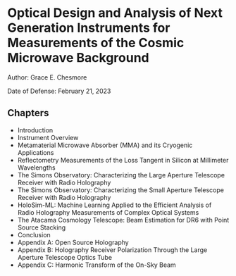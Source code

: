 # Optical Design and Analysis of Next Generation Instruments for Measurements of the Cosmic Microwave Background

Author: Grace E. Chesmore

Date of Defense: February 21, 2023

## Chapters
- Introduction
- Instrument Overview
- Metamaterial Microwave Absorber (MMA) and its Cryogenic Applications
- Reflectometry Measurements of the Loss Tangent in Silicon at Millimeter Wavelengths
- The Simons Observatory: Characterizing the Large Aperture Telescope Receiver with Radio Holography
- The Simons Observatory: Characterizing the Small Aperture Telescope Receiver with Radio Holography
- HoloSim-ML: Machine Learning Applied to the Efficient Analysis of Radio Holography Measurements of Complex Optical Systems
- The Atacama Cosmology Telescope: Beam Estimation for DR6 with Point Source Stacking
- Conclusion
- Appendix A: Open Source Holography
- Appendix B: Holography Receiver Polarization Through the Large Aperture Telescope Optics Tube
- Appendix C: Harmonic Transform of the On-Sky Beam